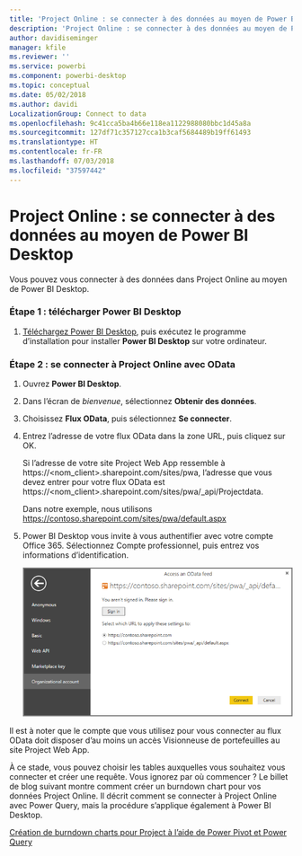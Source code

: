 ```yaml
---
title: 'Project Online : se connecter à des données au moyen de Power BI Desktop'
description: 'Project Online : se connecter à des données au moyen de Power BI Desktop'
author: davidiseminger
manager: kfile
ms.reviewer: ''
ms.service: powerbi
ms.component: powerbi-desktop
ms.topic: conceptual
ms.date: 05/02/2018
ms.author: davidi
LocalizationGroup: Connect to data
ms.openlocfilehash: 9c41cca5ba4b66e118ea1122988080bbc1d45a8a
ms.sourcegitcommit: 127df71c357127cca1b3caf5684489b19ff61493
ms.translationtype: HT
ms.contentlocale: fr-FR
ms.lasthandoff: 07/03/2018
ms.locfileid: "37597442"
---
```

# <a name="project-online-connect-to-data-through-power-bi-desktop"></a>Project Online : se connecter à des données au moyen de Power BI Desktop
Vous pouvez vous connecter à des données dans Project Online au moyen de Power BI Desktop.

### <a name="step-1-download-power-bi-desktop"></a>Étape 1 : télécharger Power BI Desktop
1. [Téléchargez Power BI Desktop](http://go.microsoft.com/fwlink/?LinkID=521662), puis exécutez le programme d’installation pour installer **Power BI Desktop** sur votre ordinateur.

### <a name="step-2-connect-to-project-online-with-odata"></a>Étape 2 : se connecter à Project Online avec OData
1. Ouvrez **Power BI Desktop**.
2. Dans l’écran de *bienvenue*, sélectionnez **Obtenir des données**.
3. Choisissez **Flux OData**, puis sélectionnez **Se connecter**.
4. Entrez l’adresse de votre flux OData dans la zone URL, puis cliquez sur OK.
   
   Si l’adresse de votre site Project Web App ressemble à https://\<nom_client\>.sharepoint.com/sites/pwa, l’adresse que vous devez entrer pour votre flux OData est https://\<nom_client\>.sharepoint.com/sites/pwa/\_api/Projectdata.
   
   Dans notre exemple, nous utilisons https://contoso.sharepoint.com/sites/pwa/default.aspx
5. Power BI Desktop vous invite à vous authentifier avec votre compte Office 365. Sélectionnez Compte professionnel, puis entrez vos informations d’identification.
   
   ![](media/desktop-project-online-connect-to-data/image.png)

Il est à noter que le compte que vous utilisez pour vous connecter au flux OData doit disposer d’au moins un accès Visionneuse de portefeuilles au site Project Web App. 

À ce stade, vous pouvez choisir les tables auxquelles vous souhaitez vous connecter et créer une requête.  Vous ignorez par où commencer ?  Le billet de blog suivant montre comment créer un burndown chart pour vos données Project Online.  Il décrit comment se connecter à Project Online avec Power Query, mais la procédure s’applique également à Power BI Desktop.

[Création de burndown charts pour Project à l’aide de Power Pivot et Power Query](http://blogs.office.com/2014/03/24/creating-burndown-charts-for-project-using-power-pivot-and-power-query/)

